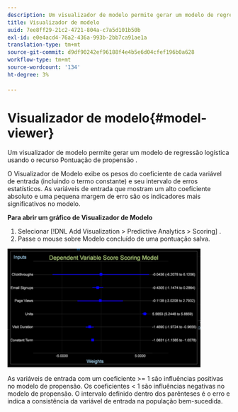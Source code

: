 ```yaml
---
description: Um visualizador de modelo permite gerar um modelo de regressão logística usando o recurso Pontuação de propensão .
title: Visualizador de modelo
uuid: 7ee8ff29-21c2-4721-804a-c7a5d101b50b
exl-id: e0e4acd4-76a2-436a-993b-2bb7ca91ae1a
translation-type: tm+mt
source-git-commit: d9df90242ef96188f4e4b5e6d04cfef196b0a628
workflow-type: tm+mt
source-wordcount: '134'
ht-degree: 3%

---
```


# Visualizador de modelo{#model-viewer}

Um visualizador de modelo permite gerar um modelo de regressão logística usando o recurso Pontuação de propensão .

O Visualizador de Modelo exibe os pesos do coeficiente de cada variável de entrada (incluindo o termo constante) e seu intervalo de erros estatísticos. As variáveis de entrada que mostram um alto coeficiente absoluto e uma pequena margem de erro são os indicadores mais significativos no modelo.

**Para abrir um gráfico de Visualizador de Modelo**

1. Selecionar [!DNL Add Visualization > Predictive Analytics > Scoring] .
1. Passe o mouse sobre Modelo concluído de uma pontuação salva.

![](assets/propensity_model_viewer.png)

As variáveis de entrada com um coeficiente >= 1 são influências positivas no modelo de propensão. Os coeficientes &lt; 1 são influências negativas no modelo de propensão. O intervalo definido dentro dos parênteses é o erro e indica a consistência da variável de entrada na população bem-sucedida.
